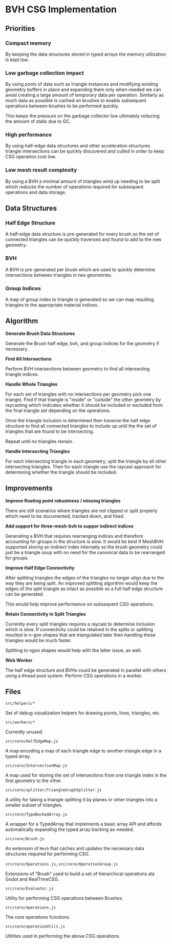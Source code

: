 # BVH CSG Implementation

## Priorities

### Compact memory

By keeping the data structures stored in typed arrays the memory utilization is kept low.

### Low garbage collection impact

By using pools of data such as triangle instances and modifying existing geometry buffers in place and expanding them only when needed we can avoid creating a large amount of temporary data per operation. Similarly as much data as possible is cached on brushes to enable subsequent operations between brushes to be performed quickly.

This keeps the pressure on the garbage collector low ultimately reducing the amount of stalls due to GC.

### High performance

By using half-edge data structures and other acceleration structures triangle intersections can be quickly discovered and culled in order to keep CSG operation cost low.

### Low mesh result complexity

By using a BVH a minimal amount of triangles wind up needing to be split which reduces the number of operations required for subsequent operations and data storage.

## Data Structures

### Half Edge Structure

A half-edge data structure is pre-generated for every brush so the set of connected triangles can be quickly traversed and found to add to the new geometry.

### BVH

A BVH is pre-generated per brush which are used to quickly determine intersections between triangles in two geometries.

### Group Indices

A map of group index to triangle is generated so we can map resulting triangles to the appropriate material indices.

## Algorithm

**Generate Brush Data Structures**

Generate the Brush half edge, bvh, and group indices for the geometry if necessary.

**Find All Intersections**

Perform BVH intersections between geometry to find all intersecting triangle indices.

**Handle Whole Triangles**

For each set of triangles with no intersections per geometry pick one triangle. Find if that triangle is "inside" or "outside" the other geometry by raycasting which indicates whether it should be included or excluded from the final triangle set depending on the operations.

Once the triangle inclusion is determined then traverse the half edge structure to find all connected triangles to include up until the the set of triangles that are found to be intersecting.

Repeat until no triangles remain.

**Handle Intersecting Triangles**

For each intersecting triangle in each geometry, split the triangle by all other intersecting triangles. Then for each triangle use the raycast approach for determining whether the triangle should be included.

## Improvements

**Improve floating point robustness / missing triangles**

There are still scenarios where triangles are not clipped or split properly which need to be documented, tracked down, and fixed.

**Add support for three-mesh-bvh to supper indirect indices**

Generating a BVH that requires rearranging indices and therefore accounting for groups in the structure is slow. It would be best if MeshBVH supported storing an indirect index internally so the brush geometry could just be a triangle soup with no need for the canonical data to be rearranged for groups.

**Improve Half Edge Connectivity**

After splitting triangles the edges of the triangles no longer align due to the way they are being split. An improved splitting algorithm would keep the edges of the split triangle as intact as possible so a full half edge structure can be generated.

This would help improve performance on subsequent CSG operations.

**Retain Connectivity in Split Triangles**

Currently every split triangles requires a raycast to determine inclusion which is slow. If connectivity could be retained in the splits or splitting resulted in n-gon shapes that are triangulated later then handling these triangles would be much faster.

Splitting to ngon shapes would help with the latter issue, as well.

**Web Worker**

The half edge structure and BVHs could be generated in parallel with others using a thread pool system. Perform CSG operations in a worker.

## Files

`src/helpers/*`

Set of debug visualization helpers for drawing points, lines, triangles, etc.

`src/workers/*`

Currently unused.

`src/core/HalfEdgeMap.js`

A map encoding a map of each triangle edge to another triangle edge in a typed array.

`src/core/IntersectionMap.js`

A map used for storing the set of intersections from one triangle index in the first geometry to the other.

`src/core/splitter/TriangleGraphSplitter.js`

A utility for taking a triangle splitting it by planes or other triangles into a smaller subset of triangles.

`src/core/TypeBackedArray.js`

A wrapper for a TypedArray that implements a basic array API and affords automatically expanding the typed array backing as-needed.

`src/core/Brush.js`

An extension of `Mesh` that caches and updates the necessary data structures required for performing CSG.

`src/core/Operations.js`, `src/core/OperationGroup.js`

Extensions of "Brush" used to build a set of hierarchical operations ala Godot and RealTimeCSG.

`src/core/Evaluator.js`

Utility for performing CSG operations between Brushes.

`src/core/operations.js`

The core operations functions.

`src/core/operationUtils.js`

Utilities used in performing the above CSG operations.

